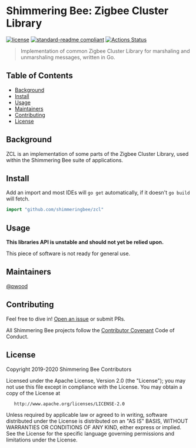 # Shimmering Bee: Zigbee Cluster Library

[![license](https://img.shields.io/github/license/shimmeringbee/zcl.svg)](https://github.com/shimmeringbee/zcl/blob/master/LICENSE)
[![standard-readme compliant](https://img.shields.io/badge/standard--readme-OK-green.svg)](https://github.com/RichardLitt/standard-readme)
[![Actions Status](https://github.com/shimmeringbee/zcl/workflows/test/badge.svg)](https://github.com/shimmeringbee/zcl/actions)

> Implementation of common Zigbee Cluster Library for marshaling and unmarshaling messages, written in Go. 

## Table of Contents

- [Background](#background)
- [Install](#install)
- [Usage](#usage)
- [Maintainers](#maintainers)
- [Contributing](#contributing)
- [License](#license)

## Background

ZCL is an implementation of some parts of the Zigbee Cluster Library, used within the Shimmering Bee suite of applications.

## Install

Add an import and most IDEs will `go get` automatically, if it doesn't `go build` will fetch.

```go
import "github.com/shimmeringbee/zcl"
```

## Usage

**This libraries API is unstable and should not yet be relied upon.**

This piece of software is not ready for general use.

## Maintainers

[@pwood](https://github.com/pwood)

## Contributing

Feel free to dive in! [Open an issue](https://github.com/shimmeringbee/zcl/issues/new) or submit PRs.

All Shimmering Bee projects follow the [Contributor Covenant](https://shimmeringbee.io/docs/code_of_conduct/) Code of Conduct.

## License

   Copyright 2019-2020 Shimmering Bee Contributors

   Licensed under the Apache License, Version 2.0 (the "License");
   you may not use this file except in compliance with the License.
   You may obtain a copy of the License at

       http://www.apache.org/licenses/LICENSE-2.0

   Unless required by applicable law or agreed to in writing, software
   distributed under the License is distributed on an "AS IS" BASIS,
   WITHOUT WARRANTIES OR CONDITIONS OF ANY KIND, either express or implied.
   See the License for the specific language governing permissions and
   limitations under the License.